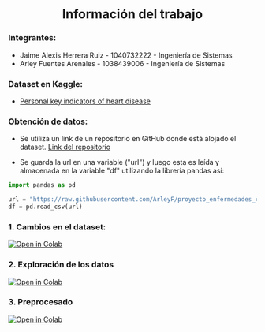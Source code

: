 ## <center><big> Información del trabajo</big></center>

### Integrantes:
- Jaime Alexis Herrera Ruiz - 1040732222 - Ingeniería de Sistemas
- Arley Fuentes Arenales - 1038439006 - Ingeniería de Sistemas

### Dataset en Kaggle:
- [Personal key indicators of heart disease](https://www.kaggle.com/datasets/kamilpytlak/personal-key-indicators-of-heart-disease)

### Obtención de datos:
- Se utiliza un link de un repositorio en GitHub donde está alojado el dataset. [Link del repositorio](https://github.com/ArleyF/proyecto_enfermedades_cardiacas)

- Se guarda la url en una variable ("url") y luego esta es leída y almacenada en la variable "df" utilizando la librería pandas así:

~~~python
import pandas as pd

url = "https://raw.githubusercontent.com/ArleyF/proyecto_enfermedades_cardiacas/master/dataset/heart_2020_modified.csv"
df = pd.read_csv(url)
~~~

### 1. Cambios en el dataset:
[![Open in Colab](https://colab.research.google.com/assets/colab-badge.svg)](https://colab.research.google.com/github/ArleyF/proyecto_enfermedades_cardiacas/blob/master/01_modificacion_del_dataset.ipynb)

### 2. Exploración de los datos
[![Open in Colab](https://colab.research.google.com/assets/colab-badge.svg)](https://colab.research.google.com/github/ArleyF/proyecto_enfermedades_cardiacas/blob/master/02_exploracion_de_datos.ipynb)

### 3. Preprocesado
[![Open in Colab](https://colab.research.google.com/assets/colab-badge.svg)](https://colab.research.google.com/github/ArleyF/proyecto_enfermedades_cardiacas/blob/master/03_limpieza_de_datos.ipynb)
